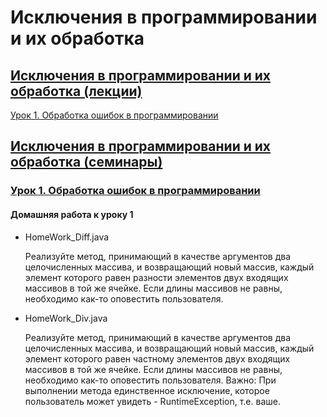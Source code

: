 # Исключения в программировании и их обработка

## [Исключения в программировании и их обработка (лекции)](https://github.com/ShumAhd/Exceptions-in-programming-and-their-handling/tree/main/lectures)
[Урок 1. Обработка ошибок в программировании](https://github.com/ShumAhd/Exceptions-in-programming-and-their-handling/tree/main/lectures/Lesson_1ErrorHandlingInProgramming)

## [Исключения в программировании и их обработка (семинары)](https://github.com/ShumAhd/Exceptions-in-programming-and-their-handling/tree/main/seminars)
### [Урок 1. Обработка ошибок в программировании](https://github.com/ShumAhd/Exceptions-in-programming-and-their-handling/tree/main/seminars/Lesson_1ErrorHandling_inProgramming/src/main/java/ru/geekbrains)

#### Домашняя работа к уроку 1

- HomeWork_Diff.java

    Реализуйте метод, принимающий в качестве аргументов два целочисленных массива, и возвращающий новый массив, каждый элемент которого равен разности элементов двух входящих массивов в той же ячейке. Если длины массивов не равны, необходимо как-то оповестить пользователя.


- HomeWork_Div.java

    Реализуйте метод, принимающий в качестве аргументов два целочисленных массива, и возвращающий новый массив, каждый элемент которого равен частному элементов двух входящих массивов в той же ячейке. Если длины массивов не равны, необходимо как-то оповестить пользователя. Важно: При выполнении метода единственное исключение, которое пользователь может увидеть - RuntimeException, т.е. ваше.









